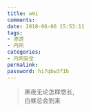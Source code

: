 ```yaml
---
title: wmi
comments: 
date: 2018-06-06 15:53:11
tags: 
- 渗透
- 内网
categories:
- 内网安全
permalink:
password: hi7qbw3fIb
---
```

<blockquote class="blockquote-center">黑夜无论怎样悠长,<br>白昼总会到来</blockquote>